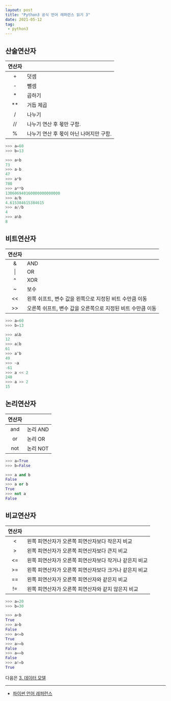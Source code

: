 ```yaml
---
layout: post
title: "Python3 공식 언어 레퍼런스 읽기 3"
date: 2021-05-12
tag:
 - python3
---
```


## 산술연산자

| 연산자 |                                         |
| :----: | :-------------------------------------- |
|   +    | 덧셈                                    |
|   -    | 뺄셈                                    |
|   *    | 곱하기                                  |
|   **   | 거듭 제곱                               |
|   /    | 나누기                                  |
|   //   | 나누기 연산 후 몫만 구함.               |
|   %    | 나누기 연산 후 몫이 아닌 나머지만 구함. |

```python
>>> a=60
>>> b=13

>>> a+b
73
>>> a-b
47
>>> a*b
780
>>> a**b
130606940160000000000000
>>> a/b
4.615384615384615
>>> a//b
4
>>> a%b
8
```

## 비트연산자

| 연산자 |                                                             |
| :----: | :---------------------------------------------------------- |
|   &    | AND                                                         |
|   \|   | OR                                                          |
|   ^    | XOR                                                         |
|   ~    | 보수                                                        |
|   <<   | 왼쪽 쉬프트, 변수 값을 왼쪽으로 지정된 비트 수만큼 이동     |
|   >>   | 오른쪽 쉬프트, 변수 값을 오른쪽으로 지정된 비트 수만큼 이동 |

```python
>>> a=60
>>> b=13

>>> a&b
12
>>> a|b
61
>>> a^b
49
>>> ~a
-61
>>> a << 2  
240
>>> a >> 2
15
```
## 논리연산자

| 연산자 |          |
| :----: | :------- |
|  and   | 논리 AND |
|   or   | 논리 OR  |
|  not   | 논리 NOT |

```python
>>> a=True
>>> b=False

>>> a and b
False
>>> a or b
True
>>> not a
False
```

## 비교연산자

| 연산자 |                                                        |
| :----: | :----------------------------------------------------- |
|   <    | 왼쪽 피연산자가 오른쪽 피연산자보다 작은지 비교        |
|   >    | 왼쪽 피연산자가 오른쪽 피연산자보다 큰지 비교          |
|   <=   | 왼쪽 피연산자가 오른쪽 피연산자보다 작거나 같은지 비교 |
|   >=   | 왼쪽 피연산자가 오른쪽 피연산자보다 크거나 같은지 비교 |
|   ==   | 왼쪽 피연산자가 오른쪽 피연산자와 같은지 비교          |
|   !=   | 왼쪽 피연산자가 오른쪽 피연산자와 같지 않은지 비교     |

```python
>>> a=20
>>> b=30

>>> a<b
True
>>> a>b
False
>>> a<=b
True
>>> a>=b
False
>>> a==b
False
>>> a!=b
True
```

다음은 [3. 데이터 모델](https://docs.python.org/ko/3/reference/datamodel.html)

---
* [파이썬 언어 레퍼런스](https://docs.python.org/ko/3/reference/lexical_analysis.html)
